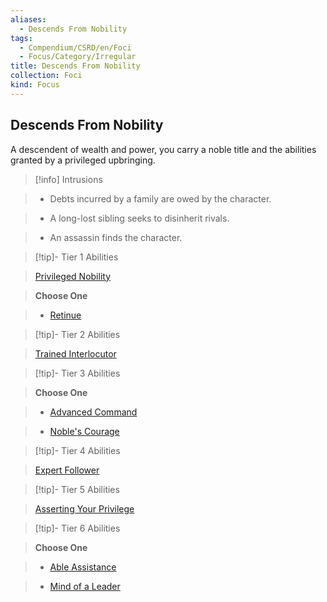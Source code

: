 ```yaml
---
aliases:
  - Descends From Nobility
tags:
  - Compendium/CSRD/en/Foci
  - Focus/Category/Irregular
title: Descends From Nobility
collection: Foci
kind: Focus
---
```

## Descends From Nobility    
A descendent of wealth and power, you carry a noble title and the abilities granted by a privileged upbringing.    
  
>[!info] Intrusions    
>- Debts incurred by a family are owed by the character.    
>- A long-lost sibling seeks to disinherit rivals.    
>- An assassin finds the character.    
  
  
>[!tip]- Tier 1 Abilities    
> [Privileged Nobility](Privileged-Nobility.md)    
> **Choose One**    
>- [Retinue](Retinue.md)    
  
  
>[!tip]- Tier 2 Abilities    
> [Trained Interlocutor](Trained-Interlocutor.md)    
  
  
>[!tip]- Tier 3 Abilities    
> **Choose One**    
>- [Advanced Command](Advanced-Command.md)    
>- [Noble's Courage](Noble's-Courage.md)    
  
  
>[!tip]- Tier 4 Abilities    
> [Expert Follower](Expert-Follower.md)    
  
  
>[!tip]- Tier 5 Abilities    
> [Asserting Your Privilege](Asserting-Your-Privilege.md)    
  
  
>[!tip]- Tier 6 Abilities    
> **Choose One**    
>- [Able Assistance](Able-Assistance.md)    
>- [Mind of a Leader](Mind-of-a-Leader.md)